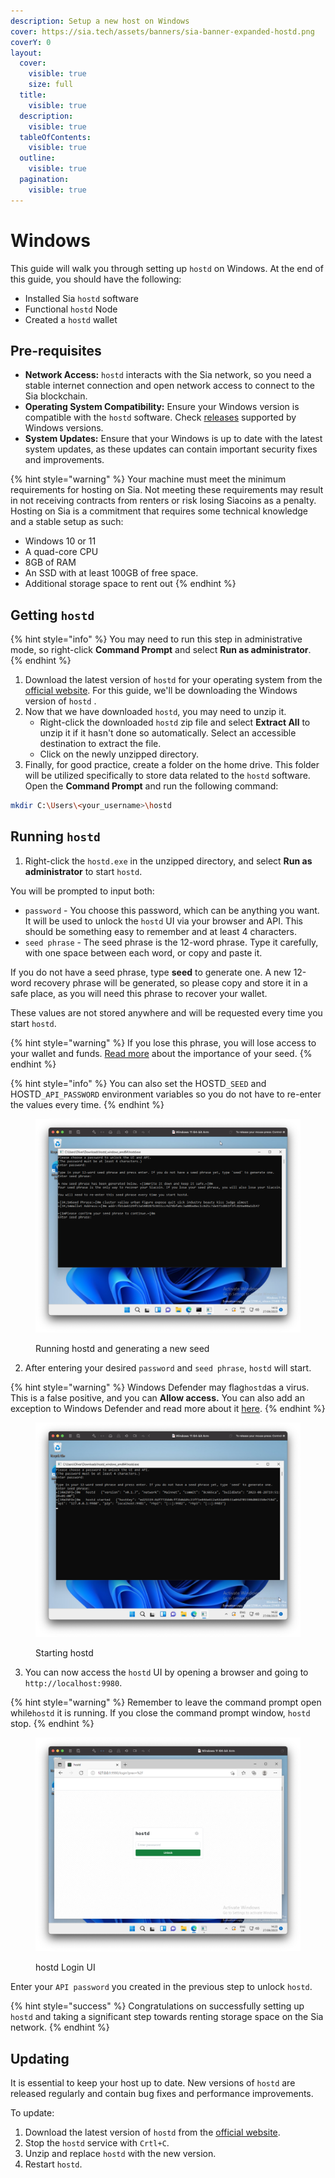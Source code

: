 ```yaml
---
description: Setup a new host on Windows
cover: https://sia.tech/assets/banners/sia-banner-expanded-hostd.png
coverY: 0
layout:
  cover:
    visible: true
    size: full
  title:
    visible: true
  description:
    visible: true
  tableOfContents:
    visible: true
  outline:
    visible: true
  pagination:
    visible: true
---
```


# Windows

This guide will walk you through setting up `hostd` on Windows. At the end of this guide, you should have the following:

* Installed Sia `hostd` software
* Functional `hostd` Node
* Created a `hostd` wallet

## Pre-requisites

* **Network Access:** `hostd` interacts with the Sia network, so you need a stable internet connection and open network access to connect to the Sia blockchain.
* **Operating System Compatibility:** Ensure your Windows version is compatible with the `hostd` software. Check [releases](../../miscellaneous/releases.md) supported by Windows versions.
* **System Updates:** Ensure that your Windows is up to date with the latest system updates, as these updates can contain important security fixes and improvements.

{% hint style="warning" %}
Your machine must meet the minimum requirements for hosting on Sia. Not meeting these requirements may result in not receiving contracts from renters or risk losing Siacoins as a penalty. Hosting on Sia is a commitment that requires some technical knowledge and a stable setup as such:

* Windows 10 or 11
* A quad-core CPU
* 8GB of RAM
* An SSD with at least 100GB of free space.
* Additional storage space to rent out
{% endhint %}

## Getting `hostd`

{% hint style="info" %}
You may need to run this step in administrative mode, so right-click **Command Prompt** and select **Run as administrator**.
{% endhint %}

1. Download the latest version of `hostd` for your operating system from the [official website](https://sia.tech/software/hostd). For this guide, we'll be downloading the Windows version of `hostd` .
2. Now that we have downloaded `hostd`, you may need to unzip it.
   * Right-click the downloaded `hostd` zip file and select **Extract All** to unzip it if it hasn't done so automatically. Select an accessible destination to extract the file.
   * Click on the newly unzipped directory.
3. Finally, for good practice, create a folder on the home drive. This folder will be utilized specifically to store data related to the `hostd` software. Open the **Command Prompt** and run the following command:

```bash
mkdir C:\Users\<your_username>\hostd
```

## Running `hostd`

1. Right-click the `hostd.exe` in the unzipped directory, and select **Run as administrator** to start `hostd`.

You will be prompted to input both:

* `password` - You choose this password, which can be anything you want. It will be used to unlock the `hostd` UI via your browser and API. This should be something easy to remember and at least 4 characters.
* `seed phrase` - The seed phrase is the 12-word phrase. Type it carefully, with one space between each word, or copy and paste it.

If you do not have a seed phrase, type **seed** to generate one. A new 12-word recovery phrase will be generated, so please copy and store it in a safe place, as you will need this phrase to recover your wallet.

These values are not stored anywhere and will be requested every time you start `hostd`.

{% hint style="warning" %}
If you lose this phrase, you will lose access to your wallet and funds. [Read more](../../get-started-with-sia/the-importance-of-your-seed.md) about the importance of your seed.
{% endhint %}

{% hint style="info" %}
You can also set the HOSTD`_SEED` and HOSTD`_API_PASSWORD` environment variables so you do not have to re-enter the values every time.
{% endhint %}

<figure><img src="../../.gitbook/assets/running hostd and generating a seed.png" alt=""><figcaption><p>Running hostd and generating a new seed</p></figcaption></figure>

2. After entering your desired `password` and `seed phrase`, `hostd` will start.

{% hint style="warning" %}
Windows Defender may flag`hostd`as a virus. This is a false positive, and you can **Allow access.** You can also add an exception to Windows Defender and read more about it [here](https://go.dev/doc/faq#virus).
{% endhint %}

<figure><img src="../../.gitbook/assets/Starting hostd.png" alt=""><figcaption><p>Starting hostd</p></figcaption></figure>

3. You can now access the `hostd` UI by opening a browser and going to `http://localhost:9980`.

{% hint style="warning" %}
Remember to leave the command prompt open while`hostd` it is running. If you close the command prompt window, `hostd` stop.
{% endhint %}

<figure><img src="../../.gitbook/assets/hostd UI.png" alt=""><figcaption><p>hostd Login UI</p></figcaption></figure>

Enter your `API password` you created in the previous step to unlock `hostd`.

{% hint style="success" %}
Congratulations on successfully setting up `hostd` and taking a significant step towards renting storage space on the Sia network.
{% endhint %}

## Updating

It is essential to keep your host up to date. New versions of `hostd` are released regularly and contain bug fixes and performance improvements.

To update:

1. Download the latest version of `hostd` from the [official website](https://sia.tech/software/hostd).
2. Stop the `hostd` service with `Crtl+C`.
3. Unzip and replace `hostd` with the new version.
4. Restart `hostd`.
